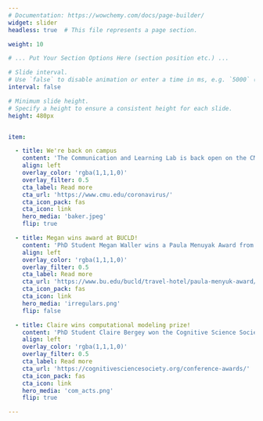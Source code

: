 ```yaml
---
# Documentation: https://wowchemy.com/docs/page-builder/
widget: slider
headless: true  # This file represents a page section.

weight: 10

# ... Put Your Section Options Here (section position etc.) ...

# Slide interval.
# Use `false` to disable animation or enter a time in ms, e.g. `5000` (5s).
interval: false

# Minimum slide height.
# Specify a height to ensure a consistent height for each slide.
height: 480px


item:

  - title: We're back on campus
    content: 'The Communication and Learning Lab is back open on the CMU campus'
    align: left
    overlay_color: 'rgba(1,1,1,0)'
    overlay_filter: 0.5
    cta_label: Read more
    cta_url: 'https://www.cmu.edu/coronavirus/'
    cta_icon_pack: fas
    cta_icon: link
    hero_media: 'baker.jpeg'
    flip: true

  - title: Megan wins award at BUCLD!
    content: 'PhD Student Megan Waller wins a Paula Menuyak Award from the Boston University Conference on Language Development'
    align: left
    overlay_color: 'rgba(1,1,1,0)'
    overlay_filter: 0.5
    cta_label: Read more
    cta_url: 'https://www.bu.edu/bucld/travel-hotel/paula-menyuk-award/'
    cta_icon_pack: fas
    cta_icon: link
    hero_media: 'irregulars.png'
    flip: false

  - title: Claire wins computational modeling prize!
    content: 'PhD Student Claire Bergey won the Cognitive Science Society Prize for a Computational Model of Language'
    align: left
    overlay_color: 'rgba(1,1,1,0)'
    overlay_filter: 0.5
    cta_label: Read more
    cta_url: 'https://cognitivesciencesociety.org/conference-awards/'
    cta_icon_pack: fas
    cta_icon: link
    hero_media: 'com_acts.png'
    flip: true

---
```

